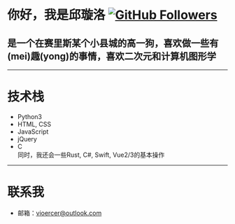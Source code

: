 # 你好，我是邱璇洛 <a href="https://github.com/Xuanluo-Qiu"><img alt="GitHub Followers" src="https://img.shields.io/github/followers/Xuanluo-Qiu?style=flat&logo=github" /></a>

## 是一个在赛里斯某个小县城的高一狗，喜欢做一些有(mei)趣(yong)的事情，喜欢二次元和计算机图形学
***
# 技术栈
* Python3
* HTML, CSS
* JavaScript
* jQuery
* C  
同时，我还会一些Rust, C#, Swift, Vue2/3的基本操作
***
# 联系我
* 邮箱：vioercer@outlook.com
